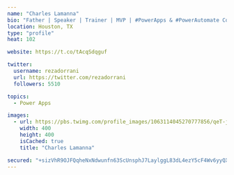 ```yaml
---
name: "Charles Lamanna"
bio: "Father | Speaker | Trainer | MVP | #PowerApps & #PowerAutomate Community Super User | YouTuber Right-pointing triangle http://youtube.com/c/rezadorrani | Learn - Share - Clockwise rightwards and leftwards open circle arrows"
location: Houston, TX
type: "profile"
heat: 102

website: https://t.co/tAcqSdqguf

twitter:
  username: rezadorrani
  url: https://twitter.com/rezadorrani
  followers: 5510

topics:
  - Power Apps

images:
  - url: https://pbs.twimg.com/profile_images/1063114045270777856/qeT-jpWr_400x400.jpg
    width: 400
    height: 400
    isCached: true
    title: "Charles Lamanna"

secured: "+sizVhR9OJFQqheNxNdwunfn63ScUnsphJ7LaylggL83dL4ezY5cF4Wv6yyQXg4ce7Quhl5kmuJGD9kUwU9xSP2hTWtpja9+T+wjSac8bfxLt8F3IovjS7fRJa0f+QUmJ7w1K7o2DwaSUxZC6DimKQRtFVRMfZ0UM0QGDBzRUxQqYt9YNPVL8V+/CcGi8ls8IgBJyxtcyQ1zenBDrnaiOYorz6YrbCoFc16FDPo9hoaN8DROPXB/L/Vsoj2B3rci7NUE1ha0Uj7sTV/O3HZDUqPIduGkIgxTkyxzWlQIeYEXbURO/21WWq9mU65lC6IjdvFKVr5bl458Fx9Qh7kvLp/kvvFImNmsGSBkX6RWK8Tb+De+54NncIEoopxBAkVZQzMcxT4KEg24JQcQcKQWL/A7kJjC8R2NgC+XIPXn+W8=;vKzQGZdKV12lPSZChAUwog=="
---
```


